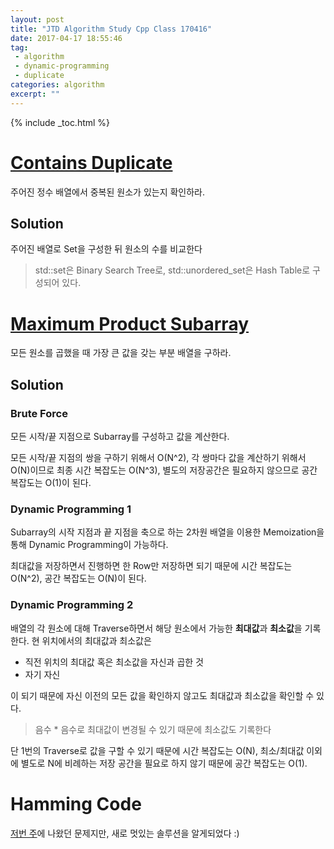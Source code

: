 ```yaml
---
layout: post
title: "JTD Algorithm Study Cpp Class 170416"
date: 2017-04-17 18:55:46
tag:
 - algorithm
 - dynamic-programming
 - duplicate
categories: algorithm
excerpt: ""
---
```

{% include _toc.html %}

# [Contains Duplicate](https://leetcode.com/problems/contains-duplicate/#/description)

주어진 정수 배열에서 중복된 원소가 있는지 확인하라.

## Solution

주어진 배열로 Set을 구성한 뒤 원소의 수를 비교한다

> std::set은 Binary Search Tree로, std::unordered_set은 Hash Table로 구성되어 있다.



# [Maximum Product Subarray](https://leetcode.com/problems/maximum-product-subarray/#/description)

모든 원소를 곱했을 때 가장 큰 값을 갖는 부분 배열을 구하라.

## Solution

### Brute Force

모든 시작/끝 지점으로 Subarray를 구성하고 값을 계산한다.

모든 시작/끝 지점의 쌍을 구하기 위해서 O(N^2), 각 쌍마다 값을 계산하기 위해서 O(N)이므로 최종 시간 복잡도는 O(N^3), 별도의 저장공간은 필요하지 않으므로 공간 복잡도는 O(1)이 된다.

### Dynamic Programming 1

Subarray의 시작 지점과 끝 지점을 축으로 하는 2차원 배열을 이용한 Memoization을 통해 Dynamic Programming이 가능하다.

최대값을 저장하면서 진행하면 한 Row만 저장하면 되기 때문에 시간 복잡도는 O(N^2), 공간 복잡도는 O(N)이 된다.

### Dynamic Programming 2

배열의 각 원소에 대해 Traverse하면서 해당 원소에서 가능한 **최대값**과 **최소값**을 기록한다. 현 위치에서의 최대값과 최소값은

- 직전 위치의 최대값 혹은 최소값을 자신과 곱한 것
- 자기 자신

이 되기 때문에 자신 이전의 모든 값을 확인하지 않고도 최대값과 최소값을 확인할 수 있다.

> 음수 * 음수로 최대값이 변경될 수 있기 때문에 최소값도 기록한다

단 1번의 Traverse로 값을 구할 수 있기 때문에 시간 복잡도는 O(N), 최소/최대값 이외에 별도로 N에 비례하는 저장 공간을 필요로 하지 않기 때문에 공간 복잡도는 O(1).



# Hamming Code

[저번 주]()에 나왔던 문제지만, 새로 멋있는 솔루션을 알게되었다 :)



